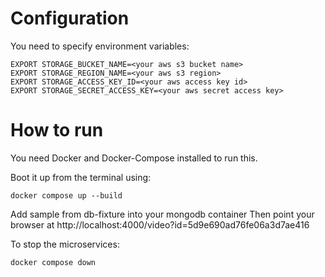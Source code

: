 # Configuration

You need to specify environment variables:

    EXPORT STORAGE_BUCKET_NAME=<your aws s3 bucket name>
    EXPORT STORAGE_REGION_NAME=<your aws s3 region>
    EXPORT STORAGE_ACCESS_KEY_ID=<your aws access key id>
    EXPORT STORAGE_SECRET_ACCESS_KEY=<your aws secret access key>

# How to run

You need Docker and Docker-Compose installed to run this.

Boot it up from the terminal using:

    docker compose up --build

Add sample from db-fixture into your mongodb container
Then point your browser at http://localhost:4000/video?id=5d9e690ad76fe06a3d7ae416

To stop the microservices:

    docker compose down